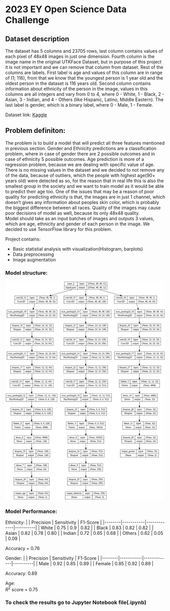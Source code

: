 # 2023 EY Open Science Data Challenge

## Dataset description
The dataset has 5 columns and 23705 rows, last column contains values of each pixel of 48x48 images in just one dimension. Fourth column is the image name in the original
UTKFace Dataset, but in purpose of this project it is not important and we can remove that
column from dataset. Rest of the columns are labels. First label is age and values of this
column are in range of (1; 116), from that we know that the youngest person is 1 year old
and the oldest person in the dataset is 116 years old. Second column contains information
about ethnicity of the person in the image, values in this columns are all integers and vary
from 0 to 4, where 0 - White, 1 - Black, 2 - Asian, 3 - Indian, and 4 - Others (like Hispanic,
Latino, Middle Eastern). The last label is gender, which is a binary label, where 0 - Male, 1 -
Female. 

Dataset link: [Kaggle](https://www.kaggle.com/datasets/nipunarora8/age-gender-and-ethnicity-face-data-csv)  

## Problem definiton:  
The problem is to build a model that will predict all three features mentioned in previous
section. Gender and Ethnicity predictions are a classification problem, where in case of
gender there are 2 possible outcomes and in case of ethnicity 5 possible outcomes. Age
prediction is more of a regression problem, because we are dealing with specific value of
age. There is no missing values in the dataset and we decided to not remove any of the data,
because of outliers, which the people with highest age(90+ years old) were detected as so,
for the reason that in real life this is also the smallest group in the society and we want to
train model as it would be able to predict their age too. One of the issues that may be a
reason of poor quality for predicting ethnicity is that, the images are in just 1 channel, which
doesn’t gives any information about peoples skin color, which is probably the biggest
difference between all races. Quality of the images may cause poor decisions of model as
well, because its only 48x48 quality.  
Model should take as an input batches of images and outputs 3 values, which are age,
ethnicity and gender of each person in the image. We decided to use TensorFlow library for
this problem.

Project contains: 
- Basic statistial analysis with visualization(Histogram, barplots)
- Data preprocessing
- Image augmentation

### Model structure: 
![Model structure](https://github.com/devipeer/Age-gender-origin-prediction/blob/main/model_structure.png)


### Model Performance: 
  
Ethnicity:
|        | Precision | Sensitivity | F1-Score |
|--------|-----------|-------------|----------|
| White  |    0.75   |    0.9      |   0.82   |
| Black  |    0.83   |    0.82     |   0.82   |
| Asian  |    0.82   |    0.78     |   0.80   |
| Indian |    0.72   |    0.65     |   0.68   |
| Others |    0.62   |    0.05     |   0.09   |

Accuracy = 0.76  


Gender: 
|        | Precision | Sensitivity | F1-Score |
|--------|-----------|-------------|----------|
| Male   |    0.92   |    0.85     |   0.89   |
| Female |    0.85   |    0.92     |   0.89   |

Accuracy: 0.89


Age:  
$R^2$ score = 0.75
### To check the results go to Jupyter Notebook file(.ipynb)